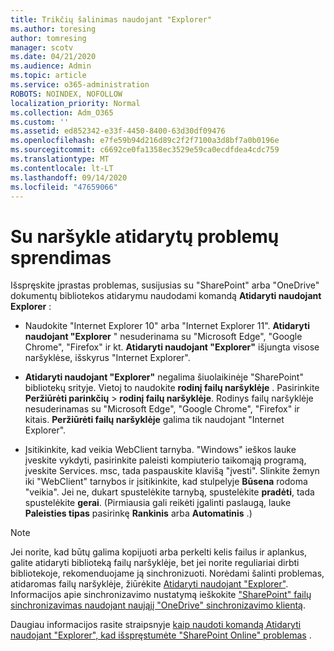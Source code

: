 ```yaml
---
title: Trikčių šalinimas naudojant "Explorer"
ms.author: toresing
author: tomresing
manager: scotv
ms.date: 04/21/2020
ms.audience: Admin
ms.topic: article
ms.service: o365-administration
ROBOTS: NOINDEX, NOFOLLOW
localization_priority: Normal
ms.collection: Adm_O365
ms.custom: ''
ms.assetid: ed852342-e33f-4450-8400-63d30df09476
ms.openlocfilehash: e7fe59b94d216d89c2f2f7100a3d8bf7a0b0196e
ms.sourcegitcommit: c6692ce0fa1358ec3529e59ca0ecdfdea4cdc759
ms.translationtype: MT
ms.contentlocale: lt-LT
ms.lasthandoff: 09/14/2020
ms.locfileid: "47659066"
---
```

# <a name="fix-problems-with-open-with-explorer"></a>Su naršykle atidarytų problemų sprendimas

Išspręskite įprastas problemas, susijusias su "SharePoint" arba "OneDrive" dokumentų bibliotekos atidarymu naudodami komandą **Atidaryti naudojant Explorer** : 
  
- Naudokite "Internet Explorer 10" arba "Internet Explorer 11". **Atidaryti naudojant "Explorer** " nesuderinama su "Microsoft Edge", "Google Chrome", "Firefox" ir kt. **Atidaryti naudojant "Explorer"** išjungta visose naršyklėse, išskyrus "Internet Explorer". 
    
- **Atidaryti naudojant "Explorer"** negalima šiuolaikinėje "SharePoint" bibliotekų srityje. Vietoj to naudokite **rodinį failų naršyklėje** . Pasirinkite **Peržiūrėti parinkčių** \> **rodinį failų naršyklėje**. Rodinys failų naršyklėje nesuderinamas su "Microsoft Edge", "Google Chrome", "Firefox" ir kitais. **Peržiūrėti failų naršyklėje** galima tik naudojant "Internet Explorer". 
    
- Įsitikinkite, kad veikia WebClient tarnyba. "Windows" ieškos lauke įveskite vykdyti, pasirinkite paleisti kompiuterio taikomąją programą, įveskite Services. msc, tada paspauskite klavišą "įvesti". Slinkite žemyn iki "WebClient" tarnybos ir įsitikinkite, kad stulpelyje **Būsena** rodoma "veikia". Jei ne, dukart spustelėkite tarnybą, spustelėkite **pradėti**, tada spustelėkite **gerai**. (Pirmiausia gali reikėti įgalinti paslaugą, lauke **Paleisties tipas** pasirinkę **Rankinis** arba **Automatinis** .) 
    
> [!NOTE]
> Jei norite, kad būtų galima kopijuoti arba perkelti kelis failus ir aplankus, galite atidaryti biblioteką failų naršyklėje, bet jei norite reguliariai dirbti bibliotekoje, rekomenduojame ją sinchronizuoti. Norėdami šalinti problemas, atidaromas failų naršyklėje, žiūrėkite [Atidaryti naudojant "Explorer"](https://go.microsoft.com/fwlink/?linkid=871665). Informacijos apie sinchronizavimo nustatymą ieškokite ["SharePoint" failų sinchronizavimas naudojant naująjį "OneDrive" sinchronizavimo klientą](https://go.microsoft.com/fwlink/?linkid=871666).
  
Daugiau informacijos rasite straipsnyje [kaip naudoti komandą Atidaryti naudojant "Explorer", kad išspręstumėte "SharePoint Online" problemas](https://docs.microsoft.com/sharepoint/support/lists-and-libraries/troubleshoot-issues-using-open-with-explorer) . 
  

